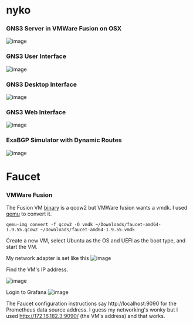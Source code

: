# nyko

### GNS3 Server in VMWare Fusion on OSX
![image](https://user-images.githubusercontent.com/306971/136234919-9cee597a-06d7-41d4-9e69-9143fe54431f.png)

### GNS3 User Interface
![image](https://user-images.githubusercontent.com/306971/136235044-3313a515-9e1e-440a-a6a8-ac961943bcf5.png)

### GNS3 Desktop Interface
![image](https://user-images.githubusercontent.com/306971/136235190-680af203-9beb-4469-85cb-b9f122435cf7.png)

### GNS3 Web Interface
![image](https://user-images.githubusercontent.com/306971/136235895-0def3be8-6320-453e-90bb-3c2a755ac366.png)

### ExaBGP Simulator with Dynamic Routes 
![image](https://user-images.githubusercontent.com/306971/136235512-f3c4e14d-839f-4ad5-8bad-e0263577ac7c.png)

# Faucet

### VMWare Fusion

The Fusion VM [binary](https://github.com/faucetsdn/faucet/releases) is a qcow2 but VMWare fusion wants a vmdk. I used [qemu](https://www.virtualdennis.com/how-to-convert-qcow2-to-vmdk-for-vmware-using-macos/) to convert it.
```
qemu-img convert -f qcow2 -O vmdk ~/Downloads/faucet-amd64-1.9.55.qcow2 ~/Downloads/faucet-amd64-1.9.55.vmdk
```
Create a new VM, select Ubuntu as the OS and UEFI as the boot type, and start the VM.

My network adapter is set like this
![image](https://user-images.githubusercontent.com/306971/136431019-06755730-85ff-4c09-829f-dda4e541ff6e.png)

Find the VM's IP address.

![image](https://user-images.githubusercontent.com/306971/136431587-14e81d71-49ef-4ea7-a203-572240dfc3ad.png)

Login to Grafana
![image](https://user-images.githubusercontent.com/306971/136431438-12cc57b9-cb78-4d45-b6e9-3e6fdef1f1dd.png)

The Faucet configuration instructions say http://localhost:9090 for the Prometheus data source address. I guess my networking's wonky but I used http://172.16.182.3:9090/ (the VM's address) and that works.


